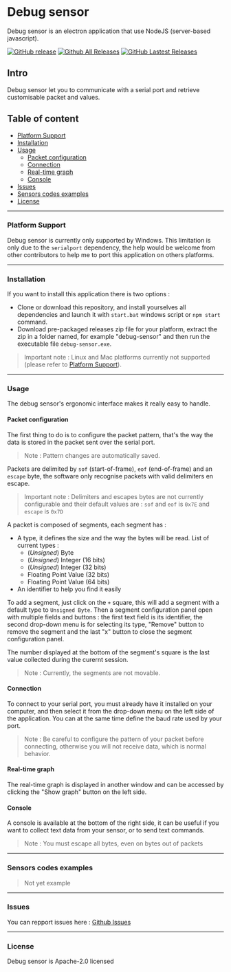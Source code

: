 # Debug sensor
Debug sensor is an electron application that use NodeJS (server-based javascript).

[![GitHub release](https://img.shields.io/github/release/mindstorm38/debug-sensor.svg)](https://github.com/mindstorm38/debug-sensor/releases)
[![Github All Releases](https://img.shields.io/github/downloads/mindstorm38/debug-sensor/total.svg)](https://github.com/mindstorm38/debug-sensor/releases)
[![GitHub Lastest Releases](https://img.shields.io/github/downloads/mindstorm38/debug-sensor/latest/total.svg)](https://github.com/mindstorm38/debug-sensor/releases)


## Intro
Debug sensor let you to communicate with a serial port and retrieve customisable packet and values.

## Table of content
* [Platform Support](#platform-support)
* [Installation](#installation)
* [Usage](#usage)
  * [Packet configuration](#packet-configuration)
  * [Connection](#connection)
  * [Real-time graph](#real-time-graph)
  * [Console](#console)
* [Issues](#issues)
* [Sensors codes examples](#sensors-codes-examples)
* [License](#license)

---------

### Platform Support
Debug sensor is currently only supported by Windows.
This limitation is only due to the `serialport` dependency, the help would be welcome from other contributors to help me to port this application on others platforms.

---------

### Installation
If you want to install this application there is two options :
- Clone or download this repository, and install yourselves all dependencies and launch it with `start.bat` windows script or `npm start` command.
- Download pre-packaged releases zip file for your platform, extract the zip in a folder named, for example "debug-sensor" and then run the executable file `debug-sensor.exe`.

> Important note : Linux and Mac platforms currently not supported (please refer to [Platform Support](#platform-support)).

---------

### Usage
The debug sensor's ergonomic interface makes it really easy to handle.

#### Packet configuration
The first thing to do is to configure the packet pattern, that's the way the data is stored in the packet sent over the serial port.

> Note : Pattern changes are automatically saved.

Packets are delimited by `sof` (start-of-frame), `eof` (end-of-frame) and an `escape` byte, the software only recognise packets with valid delimiters en escape.

> Important note :  Delimiters and escapes bytes are not currently configurable and their default values are : `sof` and `eof` is `0x7E` and `escape` is `0x7D`

A packet is composed of segments, each segment has :
* A type, it defines the size and the way the bytes will be read. List of current types :
  * (*Unsigned*) Byte
  * (*Unsigned*) Integer (16 bits)
  * (*Unsigned*) Integer (32 bits)
  * Floating Point Value (32 bits)
  * Floating Point Value (64 bits)
* An identifier to help you find it easily

To add a segment, just click on the `+` square, this will add a segment with a default type to `Unsigned Byte`.
Then a segment configuration panel open with multiple fields and buttons : the first text field is its identifier, the second drop-down menu is for selecting its type, "Remove" button to remove the segment and the last "x" button to close the segment configuration panel.

The number displayed at the bottom of the segment's square is the last value collected during the curernt session.

> Note : Currently, the segments are not movable.

#### Connection
To connect to your serial port, you must already have it installed on your computer, and then select it from the drop-down menu on the left side of the application. You can at the same time define the baud rate used by your port.
> Note : Be careful to configure the pattern of your packet before connecting, otherwise you will not receive data, which is normal behavior.

#### Real-time graph
The real-time graph is displayed in another window and can be accessed by clicking the "Show graph" button on the left side.

#### Console
A console is available at the bottom of the right side, it can be useful if you want to collect text data from your sensor, or to send text commands.

> Note : You must escape all bytes, even on bytes out of packets

---------

### Sensors codes examples

> Not yet example

---------

### Issues
You can repport issues here : [Github Issues](https://github.com/mindstorm38/debug-sensor/issues)

---------

### License
Debug sensor is Apache-2.0 licensed
